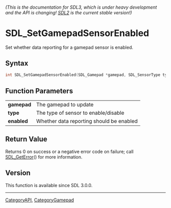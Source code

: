 ###### (This is the documentation for SDL3, which is under heavy development and the API is changing! [SDL2](https://wiki.libsdl.org/SDL2/) is the current stable version!)
# SDL_SetGamepadSensorEnabled

Set whether data reporting for a gamepad sensor is enabled.

## Syntax

```c
int SDL_SetGamepadSensorEnabled(SDL_Gamepad *gamepad, SDL_SensorType type, SDL_bool enabled);

```

## Function Parameters

|                 |                                          |
| --------------- | ---------------------------------------- |
| **gamepad**     | The gamepad to update                    |
| **type**        | The type of sensor to enable/disable     |
| **enabled**     | Whether data reporting should be enabled |

## Return Value

Returns 0 on success or a negative error code on failure; call
[SDL_GetError](SDL_GetError)() for more information.

## Version

This function is available since SDL 3.0.0.

----
[CategoryAPI](CategoryAPI), [CategoryGamepad](CategoryGamepad)

